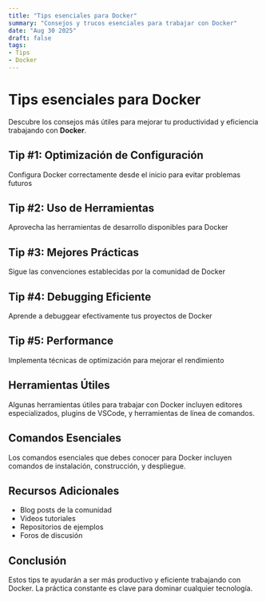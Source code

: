 ```yaml
---
title: "Tips esenciales para Docker"
summary: "Consejos y trucos esenciales para trabajar con Docker"
date: "Aug 30 2025"
draft: false
tags:
- Tips
- Docker
---
```


# Tips esenciales para Docker

Descubre los consejos más útiles para mejorar tu productividad y eficiencia trabajando con **Docker**.

## Tip #1: Optimización de Configuración

Configura Docker correctamente desde el inicio para evitar problemas futuros

## Tip #2: Uso de Herramientas

Aprovecha las herramientas de desarrollo disponibles para Docker

## Tip #3: Mejores Prácticas

Sigue las convenciones establecidas por la comunidad de Docker

## Tip #4: Debugging Eficiente

Aprende a debuggear efectivamente tus proyectos de Docker

## Tip #5: Performance

Implementa técnicas de optimización para mejorar el rendimiento

## Herramientas Útiles

Algunas herramientas útiles para trabajar con Docker incluyen editores especializados, plugins de VSCode, y herramientas de línea de comandos.

## Comandos Esenciales

Los comandos esenciales que debes conocer para Docker incluyen comandos de instalación, construcción, y despliegue.

## Recursos Adicionales

- Blog posts de la comunidad
- Videos tutoriales
- Repositorios de ejemplos
- Foros de discusión

## Conclusión

Estos tips te ayudarán a ser más productivo y eficiente trabajando con Docker. La práctica constante es clave para dominar cualquier tecnología.
